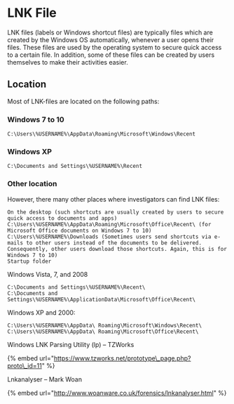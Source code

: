 # LNK File

LNK files \(labels or Windows shortcut files\) are typically files which are created by the Windows OS automatically, whenever a user opens their files. These files are used by the operating system to secure quick access to a certain file. In addition, some of these files can be created by users themselves to make their activities easier.

## Location

Most of LNK-files are located on the following paths:

### Windows 7 to 10

```text
C:\Users\%USERNAME%\AppData\Roaming\Microsoft\Windows\Recent
```

### Windows XP

```text
C:\Documents and Settings\%USERNAME%\Recent
```

### Other location

However, there many other places where investigators can find LNK files:

```text
On the desktop (such shortcuts are usually created by users to secure quick access to documents and apps)
C:\Users\%USERNAME%\AppData\Roaming\Microsoft\Office\Recent\ (for Microsoft Office documents on Windows 7 to 10)
C:\Users\%USERNAME%\Downloads (Sometimes users send shortcuts via e-mails to other users instead of the documents to be delivered. Consequently, other users download those shortcuts. Again, this is for Windows 7 to 10)
Startup folder
```

Windows Vista, 7, and 2008

```text
C:\Documents and Settings\%USERNAME%\Recent\
C:\Documents and Settings\%USERNAME%\ApplicationData\Microsoft\Office\Recent\
```

Windows XP and 2000:

```text
C:\Users\%USERNAME%\AppData\ Roaming\Microsoft\Windows\Recent\
C:\Users\%USERNAME%\AppData\ Roaming\Microsoft\Office\Recent\
```

Windows LNK Parsing Utility \(lp\) – TZWorks

{% embed url="https://www.tzworks.net/prototype\_page.php?proto\_id=11" %}



Lnkanalyser – Mark Woan

{% embed url="http://www.woanware.co.uk/forensics/lnkanalyser.html" %}



